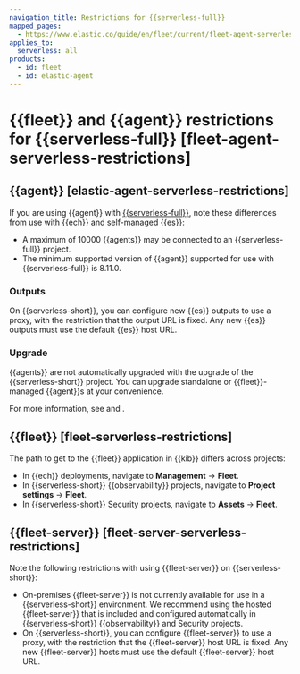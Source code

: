 ```yaml
---
navigation_title: Restrictions for {{serverless-full}}
mapped_pages:
  - https://www.elastic.co/guide/en/fleet/current/fleet-agent-serverless-restrictions.html
applies_to:
  serverless: all
products:
  - id: fleet
  - id: elastic-agent
---
```


# {{fleet}} and {{agent}} restrictions for {{serverless-full}} [fleet-agent-serverless-restrictions]

## {{agent}} [elastic-agent-serverless-restrictions]

If you are using {{agent}} with [{{serverless-full}}](/deploy-manage/deploy/elastic-cloud/serverless.md), note these differences from use with {{ech}} and self-managed {{es}}:

* A maximum of 10000 {{agents}} may be connected to an {{serverless-full}} project.
* The minimum supported version of {{agent}} supported for use with {{serverless-full}} is 8.11.0.

### Outputs

On {{serverless-short}}, you can configure new {{es}} outputs to use a proxy, with the restriction that the output URL is fixed. Any new {{es}} outputs must use the default {{es}} host URL.

### Upgrade

{{agents}} are not automatically upgraded with the upgrade of the {{serverless-short}} project. You can upgrade standalone or {{fleet}}-managed {{agent}}s at your convenience.

For more information, see [](upgrade-elastic-agent.md) and [](upgrade-standalone.md).


## {{fleet}} [fleet-serverless-restrictions]

The path to get to the {{fleet}} application in {{kib}} differs across projects:

* In {{ech}} deployments, navigate to **Management** → **Fleet**.
* In {{serverless-short}} {{observability}} projects, navigate to **Project settings** → **Fleet**.
* In {{serverless-short}} Security projects, navigate to **Assets** → **Fleet**.


## {{fleet-server}} [fleet-server-serverless-restrictions]

Note the following restrictions with using {{fleet-server}} on {{serverless-short}}:

* On-premises {{fleet-server}} is not currently available for use in a {{serverless-short}} environment. We recommend using the hosted {{fleet-server}} that is included and configured automatically in {{serverless-short}} {{observability}} and Security projects.
* On {{serverless-short}}, you can configure {{fleet-server}} to use a proxy, with the restriction that the {{fleet-server}} host URL is fixed. Any new {{fleet-server}} hosts must use the default {{fleet-server}} host URL.
